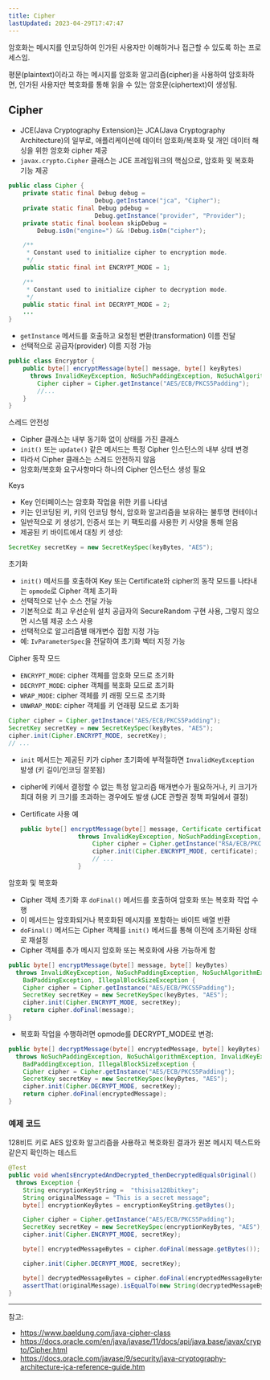 ```yaml
---
title: Cipher
lastUpdated: 2023-04-29T17:47:47
---
```


암호화는 메시지를 인코딩하여 인가된 사용자만 이해하거나 접근할 수 있도록 하는 프로세스임.

평문(plaintext)이라고 하는 메시지를 암호화 알고리즘(cipher)을 사용하여 암호화하면, 인가된 사용자만 복호화를 통해 읽을 수 있는 암호문(ciphertext)이 생성됨.

## Cipher

- JCE(Java Cryptography Extension)는 JCA(Java Cryptography Architecture)의 일부로, 애플리케이션에 데이터 암호화/복호화 및 개인 데이터 해싱을 위한 암호화 cipher 제공
- `javax.crypto.Cipher` 클래스는 JCE 프레임워크의 핵심으로, 암호화 및 복호화 기능 제공

```java
public class Cipher {
    private static final Debug debug =
                        Debug.getInstance("jca", "Cipher");
    private static final Debug pdebug =
                        Debug.getInstance("provider", "Provider");
    private static final boolean skipDebug =
        Debug.isOn("engine=") && !Debug.isOn("cipher");

    /**
     * Constant used to initialize cipher to encryption mode.
     */
    public static final int ENCRYPT_MODE = 1;

    /**
     * Constant used to initialize cipher to decryption mode.
     */
    public static final int DECRYPT_MODE = 2;
    ...
}
```

- `getInstance` 메서드를 호출하고 요청된 변환(transformation) 이름 전달
- 선택적으로 공급자(provider) 이름 지정 가능

```java
public class Encryptor {
    public byte[] encryptMessage(byte[] message, byte[] keyBytes)
      throws InvalidKeyException, NoSuchPaddingException, NoSuchAlgorithmException {
        Cipher cipher = Cipher.getInstance("AES/ECB/PKCS5Padding");
        //...
    }
}
```

스레드 안전성

- Cipher 클래스는 내부 동기화 없이 상태를 가진 클래스
- `init()` 또는 `update()` 같은 메서드는 특정 Cipher 인스턴스의 내부 상태 변경
- 따라서 Cipher 클래스는 스레드 안전하지 않음
- 암호화/복호화 요구사항마다 하나의 Cipher 인스턴스 생성 필요

Keys

- Key 인터페이스는 암호화 작업을 위한 키를 나타냄
- 키는 인코딩된 키, 키의 인코딩 형식, 암호화 알고리즘을 보유하는 불투명 컨테이너
- 일반적으로 키 생성기, 인증서 또는 키 팩토리를 사용한 키 사양을 통해 얻음
- 제공된 키 바이트에서 대칭 키 생성:

```java
SecretKey secretKey = new SecretKeySpec(keyBytes, "AES");
```

초기화

- `init()` 메서드를 호출하여 Key 또는 Certificate와 cipher의 동작 모드를 나타내는 `opmode`로 Cipher 객체 초기화
- 선택적으로 난수 소스 전달 가능
- 기본적으로 최고 우선순위 설치 공급자의 SecureRandom 구현 사용, 그렇지 않으면 시스템 제공 소스 사용
- 선택적으로 알고리즘별 매개변수 집합 지정 가능
- 예: `IvParameterSpec`을 전달하여 초기화 벡터 지정 가능

Cipher 동작 모드

- `ENCRYPT_MODE`: cipher 객체를 암호화 모드로 초기화
- `DECRYPT_MODE`: cipher 객체를 복호화 모드로 초기화
- `WRAP_MODE`: cipher 객체를 키 래핑 모드로 초기화
- `UNWRAP_MODE`: cipher 객체를 키 언래핑 모드로 초기화

```java
Cipher cipher = Cipher.getInstance("AES/ECB/PKCS5Padding");
SecretKey secretKey = new SecretKeySpec(keyBytes, "AES");
cipher.init(Cipher.ENCRYPT_MODE, secretKey);
// ...
```

- `init` 메서드는 제공된 키가 cipher 초기화에 부적절하면 `InvalidKeyException` 발생 (키 길이/인코딩 잘못됨)
- cipher에 키에서 결정할 수 없는 특정 알고리즘 매개변수가 필요하거나, 키 크기가 최대 허용 키 크기를 초과하는 경우에도 발생 (JCE 관할권 정책 파일에서 결정)
- Certificate 사용 예

    ```java
    public byte[] encryptMessage(byte[] message, Certificate certificate)
                    throws InvalidKeyException, NoSuchPaddingException, NoSuchAlgorithmException {
                        Cipher cipher = Cipher.getInstance("RSA/ECB/PKCS1Padding");
                        cipher.init(Cipher.ENCRYPT_MODE, certificate);
                        // ...
                    }
    ```

암호화 및 복호화

- Cipher 객체 초기화 후 `doFinal()` 메서드를 호출하여 암호화 또는 복호화 작업 수행
- 이 메서드는 암호화되거나 복호화된 메시지를 포함하는 바이트 배열 반환
- `doFinal()` 메서드는 Cipher 객체를 `init()` 메서드를 통해 이전에 초기화된 상태로 재설정
- Cipher 객체를 추가 메시지 암호화 또는 복호화에 사용 가능하게 함

```java
public byte[] encryptMessage(byte[] message, byte[] keyBytes)
  throws InvalidKeyException, NoSuchPaddingException, NoSuchAlgorithmException,
    BadPaddingException, IllegalBlockSizeException {
    Cipher cipher = Cipher.getInstance("AES/ECB/PKCS5Padding");
    SecretKey secretKey = new SecretKeySpec(keyBytes, "AES");
    cipher.init(Cipher.ENCRYPT_MODE, secretKey);
    return cipher.doFinal(message);
}
```

- 복호화 작업을 수행하려면 opmode를 DECRYPT_MODE로 변경:

```java
public byte[] decryptMessage(byte[] encryptedMessage, byte[] keyBytes)
  throws NoSuchPaddingException, NoSuchAlgorithmException, InvalidKeyException,
    BadPaddingException, IllegalBlockSizeException {
    Cipher cipher = Cipher.getInstance("AES/ECB/PKCS5Padding");
    SecretKey secretKey = new SecretKeySpec(keyBytes, "AES");
    cipher.init(Cipher.DECRYPT_MODE, secretKey);
    return cipher.doFinal(encryptedMessage);
}
```

### 예제 코드

128비트 키로 AES 암호화 알고리즘을 사용하고 복호화된 결과가 원본 메시지 텍스트와 같은지 확인하는 테스트

```java
@Test
public void whenIsEncryptedAndDecrypted_thenDecryptedEqualsOriginal()
  throws Exception {
    String encryptionKeyString =  "thisisa128bitkey";
    String originalMessage = "This is a secret message";
    byte[] encryptionKeyBytes = encryptionKeyString.getBytes();

    Cipher cipher = Cipher.getInstance("AES/ECB/PKCS5Padding");
    SecretKey secretKey = new SecretKeySpec(encryptionKeyBytes, "AES");
    cipher.init(Cipher.ENCRYPT_MODE, secretKey);

    byte[] encryptedMessageBytes = cipher.doFinal(message.getBytes());

    cipher.init(Cipher.DECRYPT_MODE, secretKey);

    byte[] decryptedMessageBytes = cipher.doFinal(encryptedMessageBytes);
    assertThat(originalMessage).isEqualTo(new String(decryptedMessageBytes));
}
```

---

참고:

- <https://www.baeldung.com/java-cipher-class>
- <https://docs.oracle.com/en/java/javase/11/docs/api/java.base/javax/crypto/Cipher.html>
- <https://docs.oracle.com/javase/9/security/java-cryptography-architecture-jca-reference-guide.htm>
